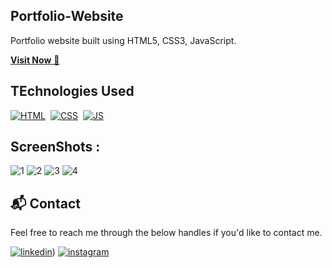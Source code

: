 ## Portfolio-Website
Portfolio website built using HTML5, CSS3, JavaScript.

<a href="https://ashhhdubey.github.io/CodSoft-Portfolio/">**Visit Now** 🚀</a>


##  TEchnologies Used
[![HTML](https://img.shields.io/badge/html5%20-%23E34F26.svg?&style=for-the-badge&logo=html5&logoColor=white)](https://github.com/jigar-sable/Portfolio-Website/search?l=html)&nbsp;
[![CSS](https://img.shields.io/badge/css3%20-%231572B6.svg?&style=for-the-badge&logo=css3&logoColor=white)](https://github.com/jigar-sable/Portfolio-Website/search?l=css)&nbsp;
[![JS](https://img.shields.io/badge/javascript%20-%23323330.svg?&style=for-the-badge&logo=javascript&logoColor=%23F7DF1E)](https://github.com/jigar-sable/Portfolio-Website/search?l=javascript)



##  ScreenShots :

![1](https://github.com/user-attachments/assets/5be1a8b5-d3e3-4ba3-a22b-29278de22c83)
![2](https://github.com/user-attachments/assets/394a6606-825a-4c2d-97f6-f1f85b41e259)
![3](https://github.com/user-attachments/assets/42fe1bac-d72c-456e-9de1-fe0c20b42c56)
![4](https://github.com/user-attachments/assets/8fe82987-6b67-4361-af66-cd3e7fcd62b1)


<h2>📬 Contact</h2>

Feel free to reach me through the below handles if you'd like to contact me.

[![linkedin](https://img.shields.io/badge/LinkedIn-0077B5?style=for-the-badge&logo=linkedin&logoColor=white)](https://www.linkedin.com/in/ashhdubey))
[![instagram](https://img.shields.io/badge/Instagram-E4405F?style=for-the-badge&logo=instagram&logoColor=white)](https://www.instagram.com/ashhdubey)
